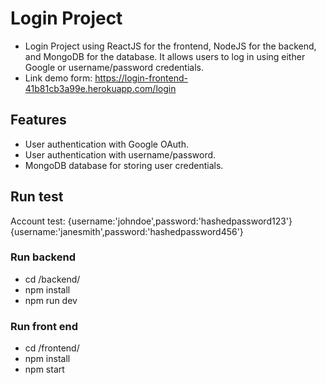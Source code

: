 # Login Project

- Login Project using ReactJS for the frontend, NodeJS for the backend, and MongoDB for the database. It allows users to log in using either Google or username/password credentials.
- Link demo form: https://login-frontend-41b81cb3a99e.herokuapp.com/login

## Features

- User authentication with Google OAuth.
- User authentication with username/password.
- MongoDB database for storing user credentials.

## Run test 
   Account test:
   {username:'johndoe',password:'hashedpassword123'}
   {username:'janesmith',password:'hashedpassword456'}
    
   ### Run backend
   - cd /backend/
   - npm install
   - npm run dev

   ### Run front end
   - cd /frontend/
   - npm install
   - npm start




